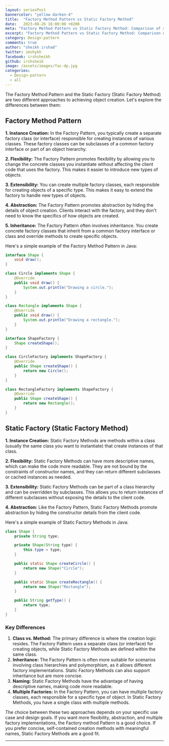 ```yaml
---
layout: seriesPost
bannercolor: "yellow darken-4"
title:  "Factory Method Pattern vs Static Factory Method"
date:   2023-08-26 16:00:00 +0200
meta: "Factory Method Pattern vs Static Factory Method: Comparison of software design patterns for object creation, highlighting flexibility and simplicity."
excerpt: "Factory Method Pattern vs Static Factory Method: Comparison of software design patterns for object creation, highlighting flexibility and simplicity."
category: Design-pattern
comments: true
author: "sheikh irshad"
twitter: imshykh    
facebook: irshsheikh
github: irshsheik
image: /assets/images/fac-dp.jpg
categories:
  - Design-pattern
  - all
---
```


The Factory Method Pattern and the Static Factory (Static Factory Method) are two different approaches to achieving object creation. Let's explore the differences between them:

## Factory Method Pattern

**1. Instance Creation:** In the Factory Pattern, you typically create a separate factory class (or interface) responsible for creating instances of various classes. These factory classes can be subclasses of a common factory interface or part of an object hierarchy.

**2. Flexibility:** The Factory Pattern promotes flexibility by allowing you to change the concrete classes you instantiate without affecting the client code that uses the factory. This makes it easier to introduce new types of objects.

**3. Extensibility:** You can create multiple factory classes, each responsible for creating objects of a specific type. This makes it easy to extend the factory to handle new types of objects.

**4. Abstraction:** The Factory Pattern promotes abstraction by hiding the details of object creation. Clients interact with the factory, and they don't need to know the specifics of how objects are created.

**5. Inheritance:** The Factory Pattern often involves inheritance. You create concrete factory classes that inherit from a common factory interface or class and override methods to create specific objects.

Here's a simple example of the Factory Method Pattern in Java:

```java
interface Shape {
    void draw();
}

class Circle implements Shape {
    @Override
    public void draw() {
        System.out.println("Drawing a circle.");
    }
}

class Rectangle implements Shape {
    @Override
    public void draw() {
        System.out.println("Drawing a rectangle.");
    }
}

interface ShapeFactory {
    Shape createShape();
}

class CircleFactory implements ShapeFactory {
    @Override
    public Shape createShape() {
        return new Circle();
    }
}

class RectangleFactory implements ShapeFactory {
    @Override
    public Shape createShape() {
        return new Rectangle();
    }
}

```

## Static Factory (Static Factory Method)

**1. Instance Creation:** Static Factory Methods are methods within a class (usually the same class you want to instantiate) that create instances of that class.

**2. Flexibility:** Static Factory Methods can have more descriptive names, which can make the code more readable. They are not bound by the constraints of constructor names, and they can return different subclasses or cached instances as needed.

**3. Extensibility:** Static Factory Methods can be part of a class hierarchy and can be overridden by subclasses. This allows you to return instances of different subclasses without exposing the details to the client code.

**4. Abstraction:** Like the Factory Pattern, Static Factory Methods promote abstraction by hiding the constructor details from the client code.

Here's a simple example of Static Factory Methods in Java:

```java
class Shape {
    private String type;

    private Shape(String type) {
        this.type = type;
    }

    public static Shape createCircle() {
        return new Shape("Circle");
    }

    public static Shape createRectangle() {
        return new Shape("Rectangle");
    }

    public String getType() {
        return type;
    }
}

```

### Key Differences

1. **Class vs. Method:** The primary difference is where the creation logic resides. The Factory Pattern uses a separate class (or interface) for creating objects, while Static Factory Methods are defined within the same class.
2. **Inheritance:** The Factory Pattern is often more suitable for scenarios involving class hierarchies and polymorphism, as it allows different factory implementations. Static Factory Methods can also support inheritance but are more concise.
3. **Naming:** Static Factory Methods have the advantage of having descriptive names, making code more readable.
4. **Multiple Factories:** In the Factory Pattern, you can have multiple factory classes, each responsible for a specific type of object. In Static Factory Methods, you have a single class with multiple methods.

The choice between these two approaches depends on your specific use case and design goals. If you want more flexibility, abstraction, and multiple factory implementations, the Factory method Pattern is a good choice. If you prefer concise, self-contained creation methods with meaningful names, Static Factory Methods are a good fit. 

---